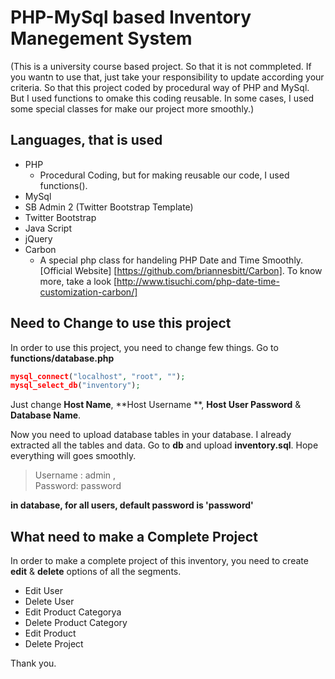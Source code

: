 PHP-MySql based Inventory Manegement System
==========================================================
(This is a university course based project. So that it is not commpleted. If you wantn to use that, just take your responsibility to update according your criteria. So that this project coded by procedural way of PHP and MySql. But I used functions to omake this coding reusable. In some cases, I used some special classes for make our project more smoothly.)


## Languages, that is used
- PHP
  - Procedural Coding, but for making reusable our code, I used functions(). 
- MySql
- SB Admin 2 (Twitter Bootstrap Template)
- Twitter Bootstrap
- Java Script
- jQuery
- Carbon
  - A special php class for handeling PHP Date and Time Smoothly. [Official Website] [https://github.com/briannesbitt/Carbon]. To know more, take a look [http://www.tisuchi.com/php-date-time-customization-carbon/]



## Need to Change to use this project
In order to use this project, you need to change few things. Go to **functions/database.php** 
```php
mysql_connect("localhost", "root", "");
mysql_select_db("inventory");
```
Just change **Host Name**, **Host Username **, **Host User Password** & **Database Name**.

Now you need to upload database tables in your database. I already extracted all the tables and data. Go to **db** and upload **inventory.sql**. Hope everything will goes smoothly.

> Username : admin   ,   
> Password: password

**in database, for all users, default password is 'password'**




## What need to make a Complete Project
In order to make a complete project of this inventory, you need to create **edit** & **delete** options of all the segments. 
- Edit User 
- Delete User
- Edit Product Categorya
- Delete Product Category
- Edit Product
- Delete Project


Thank you.




